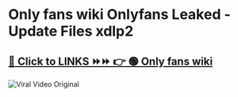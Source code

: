 
 # Only fans wiki Onlyfans Leaked - Update Files xdlp2

## <h2><a href="https://clipsfans.com/Only_fans_wiki&ref=git">🔗 Click to LINKS ⏩⏩ 👉 🟢 Only fans wiki </a></h2>

<a href="https://clipsfans.com/Only_fans_wiki&ref=git" rel="nofollow" data-target="animated-image.originalLink"><img src="https://i.ibb.co.com/xMMVF88/686577567.gif" alt="Viral Video Original" style="max-width: 100%; display: inline-block;" data-target="animated-image.originalImage"></a>


